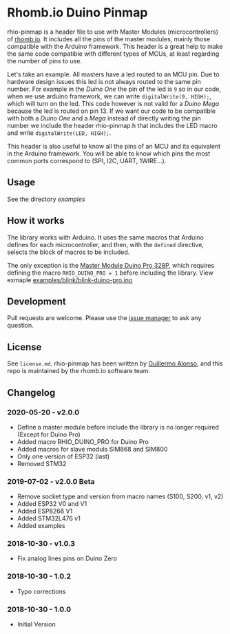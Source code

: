 # Rhomb.io Duino Pinmap

rhio-pinmap is a header file to use with Master Modules (microcontrollers) of [rhomb.io](https://rhomb.io). It includes all the pins of the master modules, mainly those compatible with the Arduino framework. This header is a great help to make the same code compatible with different types of MCUs, at least regarding the number of pins to use.

Let's take an example. All masters have a led routed to an MCU pin. Due to hardware design issues this led is not always routed to the same pin number.  For example in the _Duino One_ the pin of the led is `9` so in our code, when we use arduino framework, we can write `digitalWrite(9, HIGH);`, which will turn on the led. This code however is not valid for a _Duino Mega_ because the led is routed on pin 13. If we want our code to be compatible with both a _Duino One_ and a _Mega_ instead of directly writing the pin number we include the header rhio-pinmap.h that includes the LED macro and write `digitalWrite(LED, HIGH);`.

This header is also useful to know all the pins of an MCU and its equivalent in the Arduino framework. You will be able to know which pins the most common ports correspond to (SPI, I2C, UART, 1WIRE...).

## Usage

See the directory *examples*

## How it works

The library works with Arduino. It uses the same macros that Arduino defines for each microcontroller, and then, with the `defined` directive, selects the block of macros to be included.

The only exception is the [Master Module Duino Pro 328P](https://rhomb.io/products/master-modules/duino-pro-328p/), which requires defining the macro `RHIO_DUINO_PRO = 1` before including the library. View exmaple [examples/blink/blink-duino-pro.ino](examples/blink/blink-duino-pro.ino)

## Development

Pull requests are welcome. Please use the [issue manager](https://github.com/Rhomb-io/rhio-pinmap/issues) to ask any question.

## License

See `license.md`. rhio-pinmap has been written by [Guillermo Alonso](https://github.com/orgs/Rhomb-io/people/guialonsoalb), and this repo is maintained by the rhomb.io software team.

## Changelog

### 2020-05-20 - v2.0.0

* Define a master module before include the library is no longer required (Except for Duino Pro)
* Added macro RHIO_DUINO_PRO for Duino Pro
* Added macros for slave moduls SIM868 and SIM800
* Only one version of ESP32 (last)
* Removed STM32

### 2019-07-02 - v2.0.0 Beta

* Remove socket type and version from macro names (S100, S200, v1, v2)
* Added ESP32 V0 and V1
* Added ESP8266 V1
* Added STM32L476 v1
* Added examples

### 2018-10-30 - v1.0.3

* Fix analog lines pins on Duino Zero

### 2018-10-30 - 1.0.2

* Typo corrections

### 2018-10-30 - 1.0.0

* Initial Version
